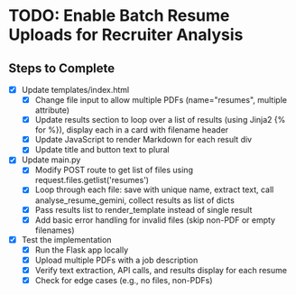# TODO: Enable Batch Resume Uploads for Recruiter Analysis

## Steps to Complete

- [x] Update templates/index.html
  - [x] Change file input to allow multiple PDFs (name="resumes", multiple attribute)
  - [x] Update results section to loop over a list of results (using Jinja2 {% for %}), display each in a card with filename header
  - [x] Update JavaScript to render Markdown for each result div
  - [x] Update title and button text to plural

- [x] Update main.py
  - [x] Modify POST route to get list of files using request.files.getlist('resumes')
  - [x] Loop through each file: save with unique name, extract text, call analyse_resume_gemini, collect results as list of dicts
  - [x] Pass results list to render_template instead of single result
  - [x] Add basic error handling for invalid files (skip non-PDF or empty filenames)

- [x] Test the implementation
  - [x] Run the Flask app locally
  - [x] Upload multiple PDFs with a job description
  - [x] Verify text extraction, API calls, and results display for each resume
  - [x] Check for edge cases (e.g., no files, non-PDFs)
